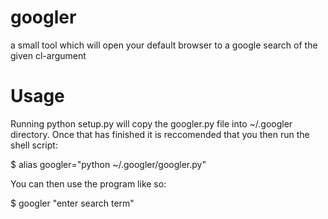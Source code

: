 googler
=======

a small tool which will open your default browser to a google search of the given cl-argument

Usage
=====

Running python setup.py will copy the googler.py file into ~/.googler directory. Once that has finished it is reccomended that you then run the shell script:

$ alias googler="python ~/.googler/googler.py"

You can then use the program like so:

$ googler "enter search term"